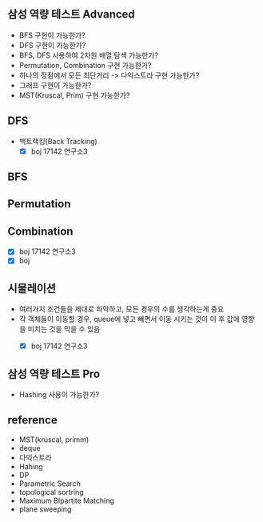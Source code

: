 ## 삼성 역량 테스트 Advanced
- BFS 구현이 가능한가?
- DFS 구현이 가능한가?
- BFS, DFS 사용하여 2차원 배열 탐색 가능한가?
- Permutation, Combination 구현 가능한가?
- 하나의 정점에서 모든 최단거리 -> 다익스트라 구현 가능한가?
- 그래프 구현이 가능한가?
- MST(Kruscal, Prim) 구현 가능한가?

## DFS
- 백트랙킹(Back Tracking)
  - [x] boj 17142 연구소3
## BFS
## Permutation
## Combination
- [x] boj 17142 연구소3
- [x] boj 
## 시물레이션
- 여러가지 조건들을 제대로 파악하고, 모든 경우의 수를 생각하는게 중요
- 각 객체들이 이동할 경우, queue에 넣고 빼면서 이동 시키는 것이 이 후 값에 영향을 미치는 것을 막을 수 있음
  - [x] boj 17142 연구소3
  
  
## 삼성 역량 테스트 Pro
- Hashing 사용이 가능한가?
## reference
- MST(kruscal, primm)
- deque
- 다익스트라
- Hahing
- DP
- Parametric Search
- topological sortring
- Maximum BIpartite Matching
- plane sweeping
